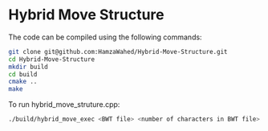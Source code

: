 # Hybrid Move Structure

The code can be compiled using the following commands:

```bash
git clone git@github.com:HamzaWahed/Hybrid-Move-Structure.git
cd Hybrid-Move-Structure
mkdir build
cd build
cmake ..
make
```

To run hybrid_move_struture.cpp:

```bash
./build/hybrid_move_exec <BWT file> <number of characters in BWT file>
```
